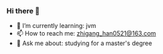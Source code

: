 ### Hi there 👋
- 🌱 I’m currently learning: jvm
- 📫 How to reach me: zhigang_han0521@163.com
- 💬 Ask me about: studying for a master's degree

<!--
**Eric-Han0521/Eric-Han0521** is a ✨ _special_ ✨ repository because its `README.md` (this file) appears on your GitHub profile.

Here are some ideas to get you started:

- 🔭 I’m currently working on ...
- 🌱 I’m currently learning ...
- 👯 I’m looking to collaborate on ...
- 🤔 I’m looking for help with ...
- 💬 Ask me about ...
- 📫 How to reach me: ...
- 😄 Pronouns: ...
- ⚡ Fun fact: ...
-->
